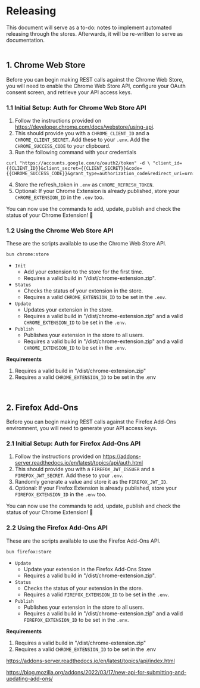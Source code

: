 # Releasing <a name="releasing"></a>

<div style="padding: '10px', background-color: '#EFF3FA', border-radius: '4px'">
This document will serve as a to-do: notes to implement automated releasing through the stores.
Afterwards, it will be re-written to serve as documentation.
</div>

<br/>

## 1. Chrome Web Store

Before you can begin making REST calls against the Chrome Web Store, you will need to enable the Chrome Web Store API, configure your OAuth consent screen, and retrieve your API access keys.

### 1.1 Initial Setup: Auth for Chrome Web Store API

1. Follow the instructions provided on https://developer.chrome.com/docs/webstore/using-api.
2. This should provide you with a `CHROME_CLIENT_ID` and a `CHROME_CLIENT_SECRET`. Add these to your `.env`. Add the `CHROME_SUCCESS_CODE` to your clipboard.
3. Run the following command with your credentials

```
curl "https://accounts.google.com/o/oauth2/token" -d \ "client_id={{CLIENT_ID}}&client_secret={{CLIENT_SECRET}}&code={{CHROME_SUCCESS_CODE}}&grant_type=authorization_code&redirect_uri=urn:ietf:wg:oauth:2.0:oob"
```

4. Store the refresh_token in `.env` as `CHROME_REFRESH_TOKEN`.
5. Optional: If your Chrome Extension is already published, store your `CHROME_EXTENSION_ID` in the `.env` too.

You can now use the commands to add, update, publish and check the status of your Chrome Extension! 🚀

### 1.2 Using the Chrome Web Store API

These are the scripts available to use the Chrome Web Store API.

`bun chrome:store`

- `Init`
  - Add your extension to the store for the first time.
  - Requires a valid build in "/dist/chrome-extension.zip".
- `Status`
  - Checks the status of your extension in the store.
  - Requires a valid `CHROME_EXTENSION_ID` to be set in the `.env`.
- `Update`
  - Updates your extension in the store.
  - Requires a valid build in "/dist/chrome-extension.zip" and a valid `CHROME_EXTENSION_ID` to be set in the `.env`.
- `Publish`
  - Publishes your extension in the store to all users.
  - Requires a valid build in "/dist/chrome-extension.zip" and a valid `CHROME_EXTENSION_ID` to be set in the `.env`.

**Requirements**

1. Requires a valid build in "/dist/chrome-extension.zip"
2. Requires a valid `CHROME_EXTENSION_ID` to be set in the .env

<br/>

## 2. Firefox Add-Ons

Before you can begin making REST calls against the Firefox Add-Ons enviromnent, you will need to generate your API access keys.

### 2.1 Initial Setup: Auth for Firefox Add-Ons API

1. Follow the instructions provided on https://addons-server.readthedocs.io/en/latest/topics/api/auth.html
2. This should provide you with a `FIREFOX_JWT_ISSUER` and a `FIREFOX_JWT_SECRET`. Add these to your `.env`.
3. Randomly generate a value and store it as the `FIREFOX_JWT_ID`.
4. Optional: If your Firefox Extension is already published, store your `FIREFOX_EXTENSION_ID` in the `.env` too.

You can now use the commands to add, update, publish and check the status of your Chrome Extension! 🚀

### 2.2 Using the Firefox Add-Ons API

These are the scripts available to use the Firefox Add-Ons API.

`bun firefox:store`

- `Update`
  - Update your extension in the Firefox Add-Ons Store
  - Requires a valid build in "/dist/chrome-extension.zip".
- `Status`
  - Checks the status of your extension in the store.
  - Requires a valid `FIREFOX_EXTENSION_ID` to be set in the `.env`.
- `Publish`
  - Publishes your extension in the store to all users.
  - Requires a valid build in "/dist/chrome-extension.zip" and a valid `FIREFOX_EXTENSION_ID` to be set in the `.env`.

**Requirements**

1. Requires a valid build in "/dist/chrome-extension.zip"
2. Requires a valid `CHROME_EXTENSION_ID` to be set in the .env

https://addons-server.readthedocs.io/en/latest/topics/api/index.html

https://blog.mozilla.org/addons/2022/03/17/new-api-for-submitting-and-updating-add-ons/

